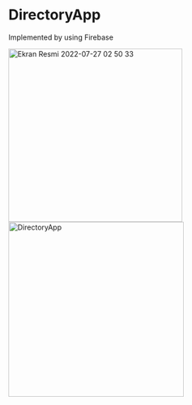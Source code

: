 # DirectoryApp
Implemented by using Firebase

<img width="343" alt="Ekran Resmi 2022-07-27 02 50 33" src="https://user-images.githubusercontent.com/107641866/181131952-49151ee0-da82-4929-b6eb-bf080644e225.png">

<img width="346" alt="DirectoryApp" src="https://user-images.githubusercontent.com/107641866/181130638-88ce7376-e1eb-4372-b8ad-27d3d593ba96.png">


